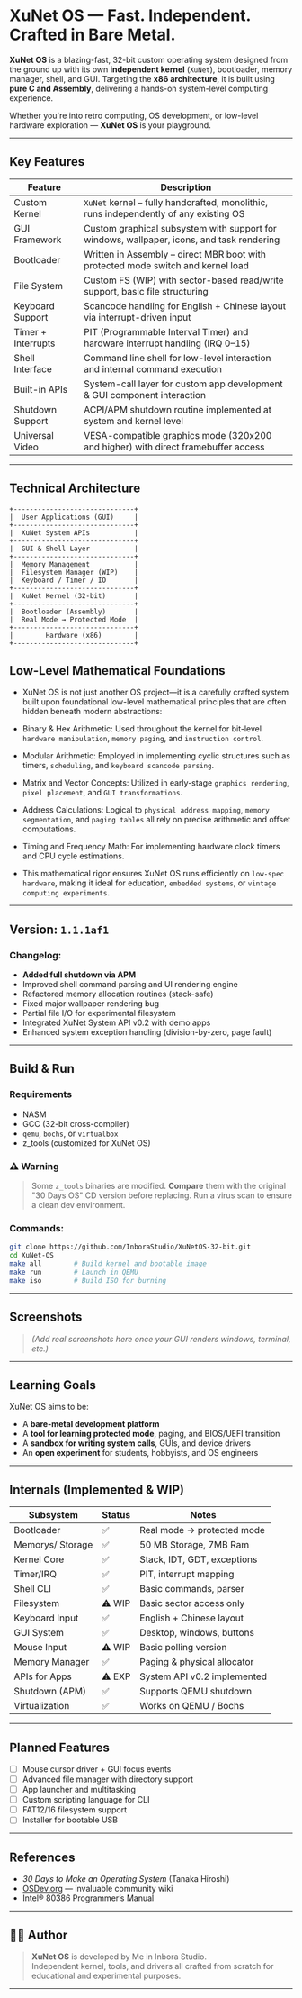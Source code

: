 
# XuNet OS — Fast. Independent. Crafted in Bare Metal.

**XuNet OS** is a blazing-fast, 32-bit custom operating system designed from the ground up with its own **independent kernel** (`XuNet`), bootloader, memory manager, shell, and GUI. Targeting the **x86 architecture**, it is built using **pure C and Assembly**, delivering a hands-on system-level computing experience.

Whether you're into retro computing, OS development, or low-level hardware exploration — **XuNet OS** is your playground.

---

##  Key Features

| Feature | Description |
|--------|-------------|
|  Custom Kernel | `XuNet` kernel – fully handcrafted, monolithic, runs independently of any existing OS |
|  GUI Framework | Custom graphical subsystem with support for windows, wallpaper, icons, and task rendering |
|  Bootloader | Written in Assembly – direct MBR boot with protected mode switch and kernel load |
|  File System | Custom FS (WIP) with sector-based read/write support, basic file structuring |
|  Keyboard Support | Scancode handling for English + Chinese layout via interrupt-driven input |
|  Timer + Interrupts | PIT (Programmable Interval Timer) and hardware interrupt handling (IRQ 0–15) |
|  Shell Interface | Command line shell for low-level interaction and internal command execution |
|  Built-in APIs | System-call layer for custom app development & GUI component interaction |
|  Shutdown Support | ACPI/APM shutdown routine implemented at system and kernel level |
|  Universal Video | VESA-compatible graphics mode (320x200 and higher) with direct framebuffer access |

---

##  Technical Architecture

```plaintext
+------------------------------+
|  User Applications (GUI)     |
+------------------------------+
|  XuNet System APIs           |
+------------------------------+
|  GUI & Shell Layer           |
+------------------------------+
|  Memory Management           |
|  Filesystem Manager (WIP)    |
|  Keyboard / Timer / IO       |
+------------------------------+
|  XuNet Kernel (32-bit)       |
+------------------------------+
|  Bootloader (Assembly)       |
|  Real Mode → Protected Mode  |
+------------------------------+
|        Hardware (x86)        |
+------------------------------+
```
## Low-Level Mathematical Foundations
- XuNet OS is not just another OS project—it is a carefully crafted system built upon foundational low-level mathematical principles that are often hidden beneath modern abstractions:

- Binary & Hex Arithmetic: Used throughout the kernel for bit-level `hardware manipulation`, `memory paging`, and `instruction control`.

- Modular Arithmetic: Employed in implementing cyclic structures such as timers, `scheduling`, and `keyboard scancode parsing`.

- Matrix and Vector Concepts: Utilized in early-stage `graphics rendering`, `pixel placement`, and `GUI transformations`.

- Address Calculations: Logical to `physical address mapping`, `memory segmentation`, and `paging tables` all rely on precise arithmetic and offset computations.

- Timing and Frequency Math: For implementing hardware clock timers and CPU cycle estimations.

- This mathematical rigor ensures XuNet OS runs efficiently on `low-spec hardware`, making it ideal for education, `embedded systems`, or `vintage computing experiments`.

---

## Version: `1.1.1af1`

### Changelog:
-  **Added full shutdown via APM**
-  Improved shell command parsing and UI rendering engine
-  Refactored memory allocation routines (stack-safe)
-  Fixed major wallpaper rendering bug
-  Partial file I/O for experimental filesystem
-  Integrated XuNet System API v0.2 with demo apps
- Enhanced system exception handling (division-by-zero, page fault)

---

##  Build & Run

### Requirements
- NASM
- GCC (32-bit cross-compiler)
- `qemu`, `bochs`, or `virtualbox`
- z_tools (customized for XuNet OS)

### ⚠️ Warning
> Some `z_tools` binaries are modified. **Compare** them with the original "30 Days OS" CD version before replacing. Run a virus scan to ensure a clean dev environment.

### Commands:
```bash
git clone https://github.com/InboraStudio/XuNetOS-32-bit.git
cd XuNet-OS
make all        # Build kernel and bootable image
make run        # Launch in QEMU
make iso        # Build ISO for burning
```

---

##  Screenshots

> *(Add real screenshots here once your GUI renders windows, terminal, etc.)*

---

##  Learning Goals

XuNet OS aims to be:
- A **bare-metal development platform**
- A **tool for learning protected mode**, paging, and BIOS/UEFI transition
- A **sandbox for writing system calls**, GUIs, and device drivers
- An **open experiment** for students, hobbyists, and OS engineers

---

##  Internals (Implemented & WIP)

| Subsystem       | Status | Notes |
|-----------------|--------|-------|
| Bootloader      | ✅     | Real mode → protected mode |
| Memorys/ Storage| ✅     | 50 MB Storage, 7MB Ram
| Kernel Core     | ✅     | Stack, IDT, GDT, exceptions |
| Timer/IRQ       | ✅     | PIT, interrupt mapping |
| Shell CLI       | ✅     | Basic commands, parser |
| Filesystem      | ⚠️ WIP | Basic sector access only |
| Keyboard Input  | ✅     | English + Chinese layout |
| GUI System      | ✅     | Desktop, windows, buttons |
| Mouse Input     | ⚠️ WIP | Basic polling version |
| Memory Manager  | ✅     | Paging & physical allocator |
| APIs for Apps   | ⚠️ EXP | System API v0.2 implemented |
| Shutdown (APM)  | ✅     | Supports QEMU shutdown |
| Virtualization  | ✅     | Works on QEMU / Bochs |

---

##  Planned Features

- [ ] Mouse cursor driver + GUI focus events
- [ ] Advanced file manager with directory support
- [ ] App launcher and multitasking
- [ ] Custom scripting language for CLI
- [ ] FAT12/16 filesystem support
- [ ] Installer for bootable USB

---

##  References

- *30 Days to Make an Operating System* (Tanaka Hiroshi)
- [OSDev.org](https://wiki.osdev.org/) — invaluable community wiki
- Intel® 80386 Programmer’s Manual

---

## 🧑‍💻 Author

> **XuNet OS** is developed by Me in Inbora Studio.  
> Independent kernel, tools, and drivers all crafted from scratch for educational and experimental purposes.

---
